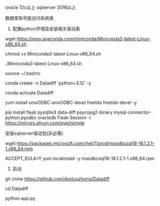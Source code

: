 oracle 12c以上 sqlserver 2016以上 

数据库账号能访问系统表

1. 配置python环境及安装相关驱动表
   
wget https://repo.anaconda.com/miniconda/Miniconda3-latest-Linux-x86_64.sh

chmod +x Miniconda3-latest-Linux-x86_64.sh

./Miniconda3-latest-Linux-x86_64.sh

source ~/.bashrc

conda create -n Datadiff 'python=3.12' -y    

conda activate Datadiff

yum install unixODBC unixODBC-devel freetds freetds-devel -y

pip install flask pysqlite3 data-diff psycopg2-binary mysql-connector-python pyodbc oracledb Flask-Session -i https://mirrors.aliyun.com/pypi/simple

安装sqlserver驱动包(非必需)

wget https://packages.microsoft.com/rhel/7/prod/msodbcsql18-18.1.2.1-1.x86_64.rpm

ACCEPT_EULA=Y yum localinstall -y msodbcsql18-18.1.2.1-1.x86_64.rpm 

2. 启动

git clone https://github.com/dunluozhong/Datadiff

cd Datadiff

python app.py

